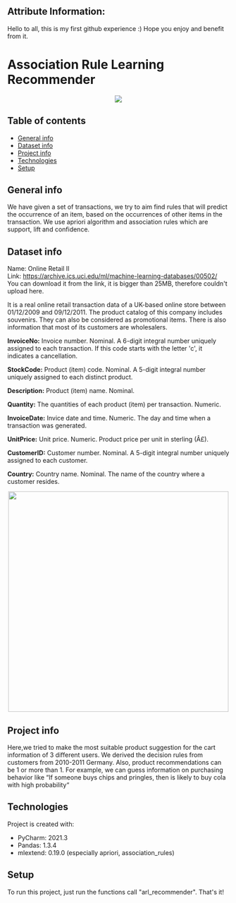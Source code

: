 





## Attribute Information:






Hello to all, this is my first github experience :) Hope you enjoy and benefit from it.
# Association Rule Learning Recommender
<p align="center">
  
<img src="https://miro.medium.com/max/300/1*z5zToUtprDu4Dz6_DLDIKA.jpeg" >  
      
</p>

## Table of contents
* [General info](#general-info)
* [Dataset info](#dataset-info)
* [Project info](#project-info)
* [Technologies](#technologies)
* [Setup](#setup)


## General info
We have given a set of transactions, we try to aim find rules that will predict the occurrence of an item, based on the occurrences of other items in the transaction. We use apriori algorithm and association rules which are support, lift and confidence.

## Dataset info
Name: Online Retail II  
Link: https://archive.ics.uci.edu/ml/machine-learning-databases/00502/   
You can download it from the link, it is bigger than 25MB, therefore couldn't upload here.

It is a real online retail transaction data of a UK-based online store between 01/12/2009 and 09/12/2011.
The product catalog of this company includes souvenirs. They can also be considered as promotional items.
There is also information that most of its customers are wholesalers.

**InvoiceNo:** Invoice number. Nominal. A 6-digit integral number uniquely assigned to each transaction. If this code starts with the letter 'c', it indicates a cancellation.

**StockCode:** Product (item) code. Nominal. A 5-digit integral number uniquely assigned to each distinct product.

**Description:** Product (item) name. Nominal.

**Quantity:** The quantities of each product (item) per transaction. Numeric.

**InvoiceDate:** Invice date and time. Numeric. The day and time when a transaction was generated.

**UnitPrice:** Unit price. Numeric. Product price per unit in sterling (Â£).

**CustomerID:** Customer number. Nominal. A 5-digit integral number uniquely assigned to each customer.

**Country:** Country name. Nominal. The name of the country where a customer resides.


<p align="center">
<img src="https://predictivehacks.com/wp-content/uploads/2020/07/mba-1-1024x376.png" width="500px"> 
</p>


## Project info
Here,we tried to make the most suitable product suggestion for the cart information of 3 different users.
We derived the decision rules from customers from 2010-2011 Germany. Also, product recommendations can be 1 or more than 1.
For example, we can guess information on purchasing behavior like “If someone buys chips and pringles, then is likely to buy cola with high probability“

## Technologies
Project is created with:
* PyCharm: 2021.3 
* Pandas: 1.3.4 
* mlextend: 0.19.0 (especially apriori, association_rules)

	
## Setup
To run this project, just run the functions call "arl_recommender". That's it!











